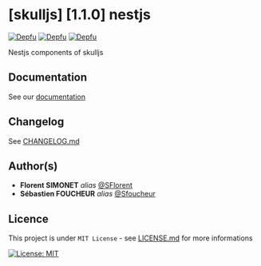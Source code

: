 # [skulljs] [1.1.0] nestjs

[![Depfu](https://badges.depfu.com/badges/f3dca6ab19ffec113c65a03b65290a21/status.svg)](https://depfu.com) [![Depfu](https://badges.depfu.com/badges/f3dca6ab19ffec113c65a03b65290a21/overview.svg)](https://depfu.com/github/skulljs/nestjs?project_id=37109) [![Depfu](https://badges.depfu.com/badges/f3dca6ab19ffec113c65a03b65290a21/count.svg)](https://depfu.com/github/skulljs/nestjs?project_id=37109)

Nestjs components of skulljs

## Documentation

See our [documentation](https://skulljs.github.io)

## Changelog

See [CHANGELOG.md](CHANGELOG.md)

## Author(s)

* **Florent SIMONET** _alias_ [@SFlorent](https://github.com/SFlorent)
* **Sébastien FOUCHEUR** _alias_ [@Sfoucheur](https://github.com/Sfoucheur)

## Licence

This project is under ``MIT License`` - see [LICENSE.md](LICENSE.md) for more informations

[![License: MIT](https://img.shields.io/badge/License-MIT-yellow.svg)](https://opensource.org/licenses/MIT)
